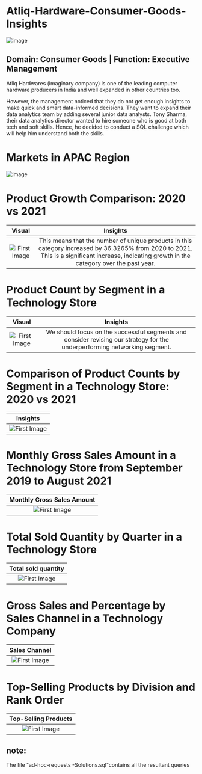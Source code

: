 # Atliq-Hardware-Consumer-Goods-Insights
![image](https://github.com/leo7736/SQL_Projects/blob/main/Ad-Hoc%20_SQL_Project/images/main.jpg)

## Domain:  Consumer Goods |  Function:  Executive Management
Atliq Hardwares (imaginary company) is one of the leading computer hardware producers in India and well expanded in other countries too.

However, the management noticed that they do not get enough insights to make quick and smart data-informed decisions. They want to expand their data analytics team by adding several junior data analysts. Tony Sharma, their data analytics director wanted to hire someone who is good at both tech and soft skills. 
Hence, he decided to conduct a SQL challenge which will help him understand both the skills.

# Markets in APAC Region

![image](https://github.com/leo7736/SQL_Projects/blob/main/Ad-Hoc%20_SQL_Project/images/region.jpg)

# Product Growth Comparison: 2020 vs 2021

|Visual|Insights|
|:-:|:-:|
|![First Image](https://github.com/leo7736/SQL_Projects/blob/main/Ad-Hoc%20_SQL_Project/images/product_growth.jpg)|This means that the number of unique products in this category increased by 36.3265% from 2020 to 2021. This is a significant increase, indicating growth in the category over the past year. |

# Product Count by Segment in a Technology Store
|Visual|Insights|
|:-:|:-:|
|![First Image](https://github.com/leo7736/SQL_Projects/blob/main/Ad-Hoc%20_SQL_Project/images/product_count.jpg)|We should focus on the successful segments and consider revising our strategy for the underperforming networking segment.|

# Comparison of Product Counts by Segment in a Technology Store: 2020 vs 2021
|Insights|
|:-:|
|![First Image](https://github.com/leo7736/SQL_Projects/blob/main/Ad-Hoc%20_SQL_Project/images/segment_product.jpg)|

# Monthly Gross Sales Amount in a Technology Store from September 2019 to August 2021
|Monthly Gross Sales Amount|
|:-:|
|![First Image](https://github.com/leo7736/SQL_Projects/blob/main/Ad-Hoc%20_SQL_Project/images/Gross%20sales.jpg)|

# Total Sold Quantity by Quarter in a Technology Store
|Total sold quantity|
|:-:|
|![First Image](https://github.com/leo7736/SQL_Projects/blob/main/Ad-Hoc%20_SQL_Project/images/quarter_growth.jpg)|

# Gross Sales and Percentage by Sales Channel in a Technology Company

|Sales Channel|
|:-:|
|![First Image](https://github.com/leo7736/SQL_Projects/blob/main/Ad-Hoc%20_SQL_Project/images/sales_channel.jpg)|

# Top-Selling Products by Division and Rank Order

|Top-Selling Products|
|:-:|
|![First Image](https://github.com/leo7736/SQL_Projects/blob/main/Ad-Hoc%20_SQL_Project/images/top_divsion.jpg)|





## note:

The file "ad-hoc-requests -Solutions.sql"contains all the resultant queries

